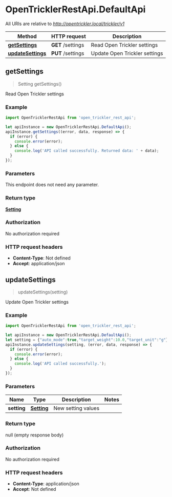 # OpenTricklerRestApi.DefaultApi

All URIs are relative to *http://opentrickler.local/trickler/v1*

Method | HTTP request | Description
------------- | ------------- | -------------
[**getSettings**](DefaultApi.md#getSettings) | **GET** /settings | Read Open Trickler settings
[**updateSettings**](DefaultApi.md#updateSettings) | **PUT** /settings | Update Open Trickler settings



## getSettings

> Setting getSettings()

Read Open Trickler settings

### Example

```javascript
import OpenTricklerRestApi from 'open_trickler_rest_api';

let apiInstance = new OpenTricklerRestApi.DefaultApi();
apiInstance.getSettings((error, data, response) => {
  if (error) {
    console.error(error);
  } else {
    console.log('API called successfully. Returned data: ' + data);
  }
});
```

### Parameters

This endpoint does not need any parameter.

### Return type

[**Setting**](Setting.md)

### Authorization

No authorization required

### HTTP request headers

- **Content-Type**: Not defined
- **Accept**: application/json


## updateSettings

> updateSettings(setting)

Update Open Trickler settings

### Example

```javascript
import OpenTricklerRestApi from 'open_trickler_rest_api';

let apiInstance = new OpenTricklerRestApi.DefaultApi();
let setting = {"auto_mode":true,"target_weight":10.0,"target_unit":"g"}; // Setting | New setting values
apiInstance.updateSettings(setting, (error, data, response) => {
  if (error) {
    console.error(error);
  } else {
    console.log('API called successfully.');
  }
});
```

### Parameters


Name | Type | Description  | Notes
------------- | ------------- | ------------- | -------------
 **setting** | [**Setting**](Setting.md)| New setting values | 

### Return type

null (empty response body)

### Authorization

No authorization required

### HTTP request headers

- **Content-Type**: application/json
- **Accept**: Not defined

